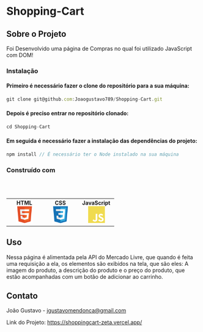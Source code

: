 # Shopping-Cart

<a name="readme-top"></a>

## Sobre o Projeto

Foi Desenvolvido uma página de Compras no qual foi utilizado JavaScript com DOM!

### Instalação
#### Primeiro é necessário fazer o clone do repositório para a sua máquina:
```js
git clone git@github.com:Joaogustavo789/Shopping-Cart.git
```
#### Depois é preciso entrar no repositório clonado:
```js
cd Shopping-Cart
```
#### Em seguida é necessário fazer a instalação das dependências do projeto:
```js
npm install // É necessário ter o Node instalado na sua máquina
```

### Construído com
<br>
<br>
<table width="320px" align="center">
  <tbody>
    <tr valign="top">
      <td width="80px" align="center">
        <span><strong>HTML</strong></span><br>
        <img height="45" src="https://raw.githubusercontent.com/devicons/devicon/master/icons/html5/html5-original.svg">
      </td>
      <td width="80px" align="center">
        <span><strong>CSS</strong></span><br>
        <img height="45" src="https://raw.githubusercontent.com/devicons/devicon/master/icons/css3/css3-original.svg">
      </td>
      <td width="80px" align="center">
        <span><strong>JavaScript</strong></span><br>
        <img height="45" src="https://raw.githubusercontent.com/devicons/devicon/master/icons/javascript/javascript-plain.svg">
      </td>
    </tr>
  </tbody>
</table>

## Uso

Nessa página é alimentada pela API do Mercado Livre, que quando é feita uma requisição a ela, os elementos são exibidos na tela, que são eles: A imagem do produto, a descrição do produto e o preço do produto, que estão acompanhadas com um botão de adicionar ao carrinho.

## Contato

João Gustavo - jgustavomendonca@gmail.com

Link do Projeto: https://shoppingcart-zeta.vercel.app/
